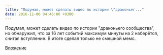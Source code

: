 ```yaml
---
title: "Подумал, может сделать видео по истории \"драконьег..."
date: 2016-11-06 04:46:00 +0300
---
```


Подумал, может сделать видео по истории "драконьего сообщества", но обнаружил, что за 16 лет событий максимум минуты на 2 наберётся, считая вступление. В итоге сделал только не смешной мемс.

[Вложение](/assets/vk_photos/3/UQ3NHp4zC5s.jpg)
